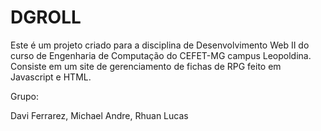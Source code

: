 # DGROLL

Este é um projeto criado para a disciplina de Desenvolvimento Web II do curso de Engenharia de Computação do CEFET-MG campus Leopoldina. Consiste em um site de gerenciamento de fichas de RPG feito em Javascript e HTML. 

Grupo:

Davi Ferrarez,
Michael Andre,
Rhuan Lucas
